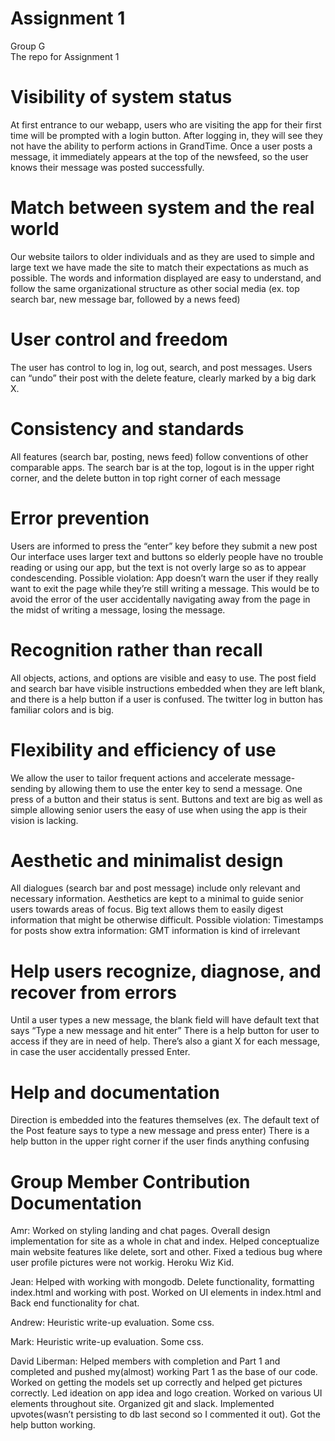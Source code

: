 # Assignment 1
Group G <br />
The repo for Assignment 1

# Visibility of system status
At first entrance to our webapp, users who are visiting the app for their first time will be prompted with a login button. After logging in, they will see they not have the ability to perform actions in GrandTime.
 Once a user posts a message, it immediately appears at the top of the newsfeed, so the user knows their message was posted successfully.

# Match between system and the real world
Our website tailors to older individuals and as they are used to simple and large text we have made the site to match their expectations as much as possible.
The words and information displayed are easy to understand, and follow the same organizational structure as other social media (ex. top search bar, new message bar, followed by a news feed)

# User control and freedom
The user has control to log in, log out, search, and post messages. 
Users can “undo” their post with the delete feature, clearly marked by a big dark X.

# Consistency and standards
All features (search bar, posting, news feed) follow conventions of other comparable apps. The search bar is at the top, logout is in the upper right corner, and the delete button in top right corner of each message
 
# Error prevention
Users are informed to press the “enter” key before they submit a new post
Our interface uses larger text and buttons so elderly people have no trouble reading or using our app, but the text is not overly large so as to appear condescending.
Possible violation: App doesn’t warn the user if they really want to exit the page while they’re still writing a message. This would be to avoid the error of the user accidentally navigating away from the page in the midst of writing a message, losing the message.

# Recognition rather than recall
All objects, actions, and options are visible and easy to use. The post field and search bar have visible instructions embedded when they are left blank, and there is a help button if a user is confused.
The twitter log in button has familiar colors and is big. 
 
# Flexibility and efficiency of use
We allow the user to tailor frequent actions and accelerate message-sending by allowing them to use the enter key to send a message. One press of a button and their status is sent. 
Buttons and text are big as well as simple allowing senior users the easy of use when using the app is their vision is lacking.

# Aesthetic and minimalist design
All dialogues (search bar and post message) include only relevant and necessary information.
Aesthetics are kept to a minimal to guide senior users towards areas of focus. Big text allows them to easily digest information that might be otherwise difficult.
Possible violation: Timestamps for posts show extra information: GMT information is kind of irrelevant
 
# Help users recognize, diagnose, and recover from errors
Until a user types a new message, the blank field will have default text that says “Type a new message and hit enter”
There is a help button for user to access if they are in need of help.
There’s also a giant X for each message, in case the user accidentally pressed Enter.
 
# Help and documentation
Direction is embedded into the features themselves (ex. The default text of the Post feature says to type a new message and press enter)
There is a help button in the upper right corner if the user finds anything confusing


# Group Member Contribution Documentation
Amr:
Worked on styling landing and chat pages. Overall design implementation for site as a whole in chat and index. Helped conceptualize main website features like delete, sort and other. Fixed a tedious bug where user profile pictures were not workig. Heroku Wiz Kid.

Jean: 
Helped with working with mongodb. Delete functionality, formatting index.html and working with post. Worked on UI elements in index.html and Back end functionality for chat. 

Andrew:
Heuristic write-up evaluation. Some css.

Mark:
Heuristic write-up evaluation. Some css.

David Liberman:
Helped members with completion and Part 1 and completed and pushed my(almost) working Part 1 as the base of our code. Worked on getting the models set up correctly and helped get pictures correctly. Led ideation on app idea and logo creation. Worked on various UI elements throughout site. Organized git and slack. Implemented upvotes(wasn’t persisting to db last second so I commented it out). Got the help button working.
